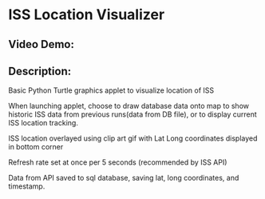 # ISS Location Visualizer
## Video Demo:  <URL HERE>
## Description:

Basic Python Turtle graphics applet to visualize location of ISS

When launching applet, choose to draw database data onto map to show historic ISS data 
from previous runs(data from DB file), or to display current ISS location tracking.

ISS location overlayed using clip art gif with Lat Long coordinates displayed in bottom corner

Refresh rate set at once per 5 seconds (recommended by ISS API)

Data from API saved to sql database, saving lat, long coordinates, and timestamp.